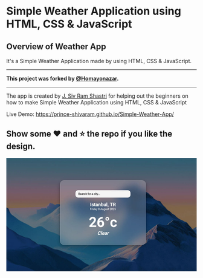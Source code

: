 # Simple Weather Application using HTML, CSS & JavaScript

## Overview of Weather App

It's a Simple Weather Application made by using HTML, CSS & JavaScript.

---

**This project was forked by [@Homayonazar](https://homayonazar.com).**

---

The app is created by [J. Siv Ram Shastri](https://www.linkedin.com/in/imsivram1999/) for helping out the beginners on how to make Simple Weather Application using HTML, CSS &amp; JavaScript

Live Demo:  https://prince-shivaram.github.io/Simple-Weather-App/

## Show some :heart: and :star: the repo if you like the design.

![WeatherApp](https://raw.githubusercontent.com/homayonazar/Simple-Weather-App/refs/heads/master/live%20demo.jpg)

